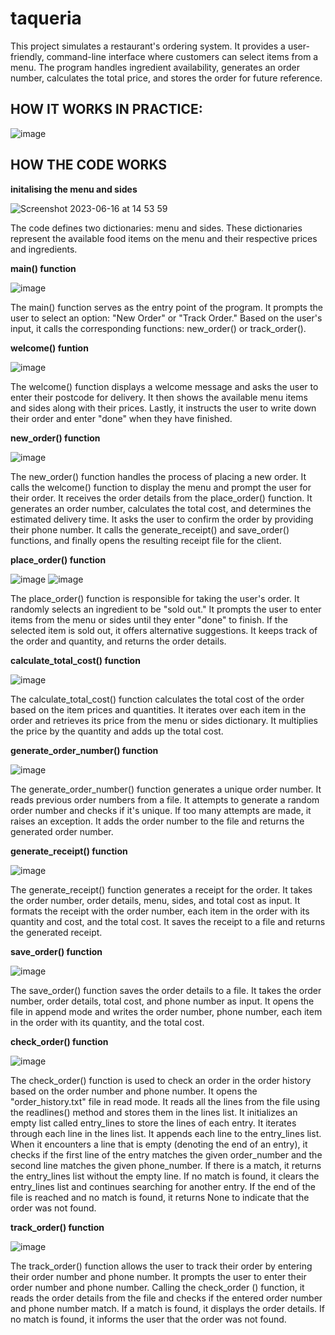 # taqueria

This project simulates a restaurant's ordering system. It provides a user-friendly, command-line interface where customers can select items from a menu. The program handles ingredient availability, generates an order number, calculates the total price, and stores the order for future reference. 

## HOW IT WORKS IN PRACTICE:

![image](https://github.com/athemis89/taqueria/assets/121729165/b05b13b9-d332-42cb-a3d3-84920a15112f)



## HOW THE CODE WORKS

**initalising the menu and sides**

![Screenshot 2023-06-16 at 14 53 59](https://github.com/athemis89/taqueria/assets/121729165/9bf441fb-0d97-431a-9fa8-e5327e4440ff)

The code defines two dictionaries: menu and sides. 
These dictionaries represent the available food items on the menu and their respective prices and ingredients.

**main() function**

![image](https://github.com/athemis89/taqueria/assets/121729165/435f5136-c23b-44f2-b862-be7138863294)

The main() function serves as the entry point of the program. 
It prompts the user to select an option: "New Order" or "Track Order." 
Based on the user's input, it calls the corresponding functions: new_order() or track_order().

**welcome() funtion**

![image](https://github.com/athemis89/taqueria/assets/121729165/4ebbcd8d-1e80-4d2c-ba5c-ae3d218597e9)

The welcome() function displays a welcome message and asks the user to enter their postcode for delivery. 
It then shows the available menu items and sides along with their prices.
Lastly, it instructs the user to write down their order and enter "done" when they have finished.

**new_order() function**

![image](https://github.com/athemis89/taqueria/assets/121729165/ab5f8552-21e4-402e-839a-094ab8fcd211)

The new_order() function handles the process of placing a new order.
It calls the welcome() function to display the menu and prompt the user for their order.
It receives the order details from the place_order() function.
It generates an order number, calculates the total cost, and determines the estimated delivery time.
It asks the user to confirm the order by providing their phone number.
It calls the generate_receipt() and save_order() functions, and finally opens the resulting receipt file for the client.

**place_order() function**

![image](https://github.com/athemis89/taqueria/assets/121729165/5d1a93c9-15a3-49ce-9cba-e40335d01a03)
![image](https://github.com/athemis89/taqueria/assets/121729165/2f5fae4f-f5dc-4846-ab69-132a797d168b)

The place_order() function is responsible for taking the user's order.
It randomly selects an ingredient to be "sold out."
It prompts the user to enter items from the menu or sides until they enter "done" to finish.
If the selected item is sold out, it offers alternative suggestions.
It keeps track of the order and quantity, and returns the order details.

**calculate_total_cost() function**

![image](https://github.com/athemis89/taqueria/assets/121729165/d0fc3517-8b12-4456-a22b-c9f2c1fa6440)

The calculate_total_cost() function calculates the total cost of the order based on the item prices and quantities.
It iterates over each item in the order and retrieves its price from the menu or sides dictionary.
It multiplies the price by the quantity and adds up the total cost.

**generate_order_number() function**

![image](https://github.com/athemis89/taqueria/assets/121729165/dbb32692-cdb0-49af-b000-a4648fef5ada)

The generate_order_number() function generates a unique order number.
It reads previous order numbers from a file.
It attempts to generate a random order number and checks if it's unique.
If too many attempts are made, it raises an exception.
It adds the order number to the file and returns the generated order number.

**generate_receipt() function**

![image](https://github.com/athemis89/taqueria/assets/121729165/20a9fbce-1f1e-4506-88f6-7db0d13f3bb2)

The generate_receipt() function generates a receipt for the order.
It takes the order number, order details, menu, sides, and total cost as input.
It formats the receipt with the order number, each item in the order with its quantity and cost, and the total cost.
It saves the receipt to a file and returns the generated receipt.

**save_order() function**

![image](https://github.com/athemis89/taqueria/assets/121729165/899a43f2-229a-44bf-9527-206c4d8aaa45)

The save_order() function saves the order details to a file.
It takes the order number, order details, total cost, and phone number as input.
It opens the file in append mode and writes the order number, phone number, each item in the order with its quantity, and the total cost.

**check_order() function**

![image](https://github.com/athemis89/taqueria/assets/121729165/588aa5b7-815e-406c-9eb3-f42d9baa4846)

The check_order() function is used to check an order in the order history based on the order number and phone number.
It opens the "order_history.txt" file in read mode. It reads all the lines from the file using the readlines() method and stores them in the lines list.
It initializes an empty list called entry_lines to store the lines of each entry. It iterates through each line in the lines list. It appends each line to the entry_lines list.
When it encounters a line that is empty (denoting the end of an entry), it checks if the first line of the entry matches the given order_number and the second line matches the given phone_number.
If there is a match, it returns the entry_lines list without the empty line. If no match is found, it clears the entry_lines list and continues searching for another entry.
If the end of the file is reached and no match is found, it returns None to indicate that the order was not found.

**track_order() function**

![image](https://github.com/athemis89/taqueria/assets/121729165/a417716c-ca38-4f44-9515-6acbd0c01cb5)

The track_order() function allows the user to track their order by entering their order number and phone number.
It prompts the user to enter their order number and phone number.
Calling the check_order () function, it reads the order details from the file and checks if the entered order number and phone number match.
If a match is found, it displays the order details.
If no match is found, it informs the user that the order was not found.




